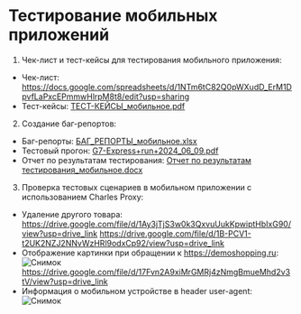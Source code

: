 # Тестирование мобильных приложений
1. Чек-лист и тест-кейсы для тестирования мобильного приложения:
- Чек-лист: https://docs.google.com/spreadsheets/d/1NTm6tC82Q0pWXudD_ErM1DpvfLaPxcEPmmwHlrpM8t8/edit?usp=sharing
- Тест-кейсы: [ТЕСТ-КЕЙСЫ_мобильное.pdf](https://github.com/user-attachments/files/15786156/-._.pdf)
2. Создание баг-репортов:
- Баг-репорты: [БАГ_РЕПОРТЫ_мобильное.xlsx](https://github.com/user-attachments/files/15825547/_._.xlsx)
- Тестовый прогон: [G7-Express+run+2024_06_09.pdf](https://github.com/user-attachments/files/15753033/G7-Express%2Brun%2B2024_06_09.pdf)
- Отчет по результатам тестирования: [Отчет по результатам тестирования_мобильное.docx](https://github.com/user-attachments/files/15817954/_.docx)
3. Проверка тестовых сценариев в мобильном приложении с использованием Charles Proxy:
- Удаление другого товара:
https://drive.google.com/file/d/1Ay3jTjS3w0k3QxvuUukKpwiptHbIxG90/view?usp=drive_link
https://drive.google.com/file/d/1B-PCV1-t2UK2NZJ2NNvWzHRl9odxCp92/view?usp=drive_link
- Отображение картинки при обращении к  https://demoshopping.ru: ![Снимок](https://github.com/VikaDov/mobile/assets/118528449/7ae4a740-5964-41fa-b043-286483864be0)
https://drive.google.com/file/d/17Fvn2A9xiMrGMRj4zNmgBmueMhd2v3tV/view?usp=drive_link
- Информация о мобильном устройстве в header user-agent: ![Снимок](https://github.com/VikaDov/mobile/assets/118528449/b1e6e724-0bce-4382-878c-6bd37ea31b76)

